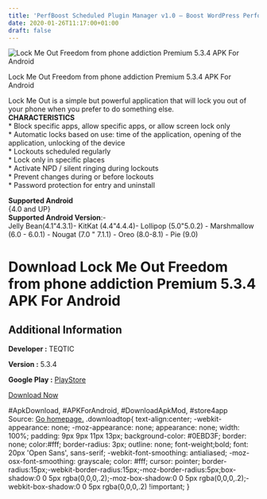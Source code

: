 ```yaml
---
title: 'PerfBoost Scheduled Plugin Manager v1.0 – Boost WordPress Performance'
date: 2020-01-26T11:17:00+01:00
draft: false
---
```


![Lock Me Out Freedom from phone addiction Premium 5.3.4 APK For Android](https://i1.wp.com/apkhome.net/wp-content/uploads/2020/01/Lock-Me-Out-Freedom-from-phone-addiction-Premium-5.3.4.png "Lock Me Out Freedom from phone addiction Premium 5.3.4 APK For Android")

  

Lock Me Out Freedom from phone addiction Premium 5.3.4 APK For Android

Lock Me Out is a simple but powerful application that will lock you out of your phone when you prefer to do something else.  
**CHARACTERISTICS**  
\* Block specific apps, allow specific apps, or allow screen lock only  
\* Automatic locks based on use: time of the application, opening of the application, unlocking of the device  
\* Lockouts scheduled regularly  
\* Lock only in specific places  
\* Activate NPD / silent ringing during lockouts  
\* Prevent changes during or before lockouts  
\* Password protection for entry and uninstall

**Supported Android**  
{4.0 and UP}  
**Supported Android Version**:-  
Jelly Bean(4.1"4.3.1)- KitKat (4.4"4.4.4)- Lollipop (5.0"5.0.2) - Marshmallow (6.0 - 6.0.1) - Nougat (7.0 " 7.1.1) - Oreo (8.0-8.1) - Pie (9.0)

Download Lock Me Out Freedom from phone addiction Premium 5.3.4 APK For Android
===============================================================================

Additional Information
----------------------

**Developer :** TEQTIC

**Version :** 5.3.4

**Google Play :** [PlayStore](https://play.google.com/store/apps/details?id=com.teqtic.lockmeout)

  

[Download Now](https://store4app.co/post/lock-me-out-freedom-from-phone-addiction-premium-5-3-4-apk-for-android_1580028134)

  
#ApkDownload, #APKForAndroid, #DownloadApkMod, #store4app  
Source: [Go homepage.](https://store4app.co/post/lock-me-out-freedom-from-phone-addiction-premium-5-3-4-apk-for-android_1580028134) .downloadtop{ text-align:center; -webkit-appearance: none; -moz-appearance: none; appearance: none; width: 100%; padding: 9px 9px 11px 13px; background-color: #0EBD3F; border: none; color:#fff; border-radius: 3px; outline: none; font-weight;bold; font: 20px 'Open Sans', sans-serif; -webkit-font-smoothing: antialiased; -moz-osx-font-smoothing: grayscale; color: #fff; cursor: pointer; border-radius:15px;-webkit-border-radius:15px;-moz-border-radius:5px;box-shadow:0 0 5px rgba(0,0,0,.2);-moz-box-shadow:0 0 5px rgba(0,0,0,.2);-webkit-box-shadow:0 0 5px rgba(0,0,0,.2) !important; }